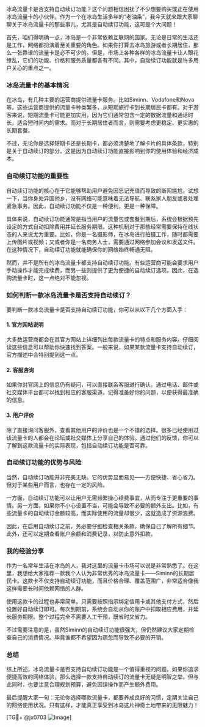 冰岛流量卡是否支持自动续订功能？这个问题相信困扰了不少想要购买或正在使用冰岛流量卡的小伙伴。作为一个在冰岛生活多年的“老油条”，我今天就来跟大家聊聊关于冰岛流量卡的那些事儿，尤其是自动续订功能，这可是个大问题！

首先，咱们得明确一点，冰岛是一个非常依赖互联网的国家。无论是日常的生活还是工作，网络都扮演着至关重要的角色。如果你打算去冰岛旅游或者长期居住，那么一张靠谱的流量卡是必不可少的。但是，市场上各种各样的冰岛流量卡让人眼花缭乱，它们的功能、价格和服务质量都各有不同。其中，自动续订功能就是许多用户关心的重点之一。

### 冰岛流量卡的基本情况

在冰岛，有几种主要的运营商提供流量卡服务。比如Siminn、Vodafone和Nova等。这些运营商提供的流量卡种类繁多，从短期旅行卡到长期居民卡都有。对于游客来说，短期流量卡可能更加实用，因为它们通常包含一定的数据流量和通话时长，适合短时间内的需求。而对于长期居住者而言，则需要考虑更稳定、更实惠的长期套餐。

不过，无论你是选择短期卡还是长期卡，都必须清楚地了解卡片的具体条款，特别是关于自动续订的部分。这是因为自动续订功能直接影响到你的使用体验和经济成本。

### 自动续订功能的重要性

自动续订功能的核心在于它能够帮助用户避免因忘记充值而导致的断网尴尬。试想一下，当你身处异国他乡，没有网络可能意味着无法导航、联系家人朋友或者处理紧急事务。因此，自动续订功能不仅是一种便利，更是一种保障。

具体来说，自动续订功能通常是指当用户的流量包或套餐到期后，系统会根据预先设定的方式自动扣除费用并延长服务期限。这种机制对于那些经常需要保持在线状态的人来说尤为重要。比如，你是一名摄影师，在冰岛进行拍摄工作，随时都需要上传图片或视频；又或者你是一名商务人士，需要通过网络参加会议和发送文件。在这种情况下，自动续订功能就能确保你的网络始终畅通无阻。

然而，并不是所有的冰岛流量卡都支持自动续订功能。有些运营商可能会要求用户手动操作才能完成续费，而另一些则提供了更为便捷的自动续订选项。因此，在选购流量卡时，这一点绝对不能忽视。

### 如何判断一款冰岛流量卡是否支持自动续订？

要判断一款冰岛流量卡是否支持自动续订功能，你可以从以下几个方面入手：

#### 1. 官方网站说明

大多数运营商都会在其官方网站上详细列出每款流量卡的特点和服务内容。仔细阅读这些信息可以帮助你快速找到答案。一般来说，如果某款流量卡支持自动续订，官方描述中会特别提到这一点。

#### 2. 客服咨询

如果你对官网上的信息仍有疑问，可以直接联系客服进行确认。通过电话、邮件或社交媒体平台都可以找到相应的客服渠道。记得准备好你的问题，以便获得最准确的信息。

#### 3. 用户评价

除了直接询问客服外，查看其他用户的评价也是一个不错的选择。很多已经使用过该流量卡的人都会在论坛或社交媒体上分享自己的体验。通过他们的反馈，你可以了解到这款流量卡的实际表现，包括自动续订功能是否可靠。

### 自动续订功能的优势与风险

当然，自动续订功能并非完美无缺。它的优势显而易见——方便快捷、省心省力。但对于某些用户而言，也存在一定的风险。

一方面，自动续订功能可以让用户无需频繁操心续费事宜，从而专注于更重要的事情。另一方面，如果你不小心设置不当，可能会导致不必要的额外支出。比如，有些流量卡的自动续订金额较高，而实际使用的流量却很少，这就造成了资源浪费。

因此，在启用自动续订之前，务必要仔细检查相关条款，确保自己了解所有细节。此外，还可以定期查看账户余额和消费记录，以防止意外扣款。

### 我的经验分享

作为一名常年生活在冰岛的人，我对这里的流量卡市场可以说是非常熟悉了。在这里，我想给大家推荐一款我个人认为非常优秀的冰岛流量卡——Siminn的长期居民卡。这款卡不仅支持自动续订功能，而且价格合理、覆盖范围广，非常适合像我这样需要长时间依赖网络的人群。

使用这款卡的过程也非常简单。只需要按照指示绑定信用卡或其他支付方式，然后设置好自动续订即可。每次到期前，系统会自动从你的账户中扣取相应费用，并延长服务期限。整个过程完全不需要人工干预，既省时又省力。

不过需要注意的是，虽然Siminn的自动续订功能很强大，但仍然建议大家定期检查自己的消费情况。毕竟谁都不希望因为疏忽而导致不必要的开销。

### 总结

综上所述，冰岛流量卡是否支持自动续订功能是一个值得重视的问题。如果你追求便捷高效的网络体验，那么选择一款支持自动续订的流量卡无疑是明智之举。但与此同时，也要注意合理规划预算，避免因误操作而产生额外费用。

最后提醒大家一句：无论你选择哪款流量卡，都要养成良好的习惯，定期关注自己的网络使用状况。只有这样，才能真正享受到冰岛这片神奇土地带来的无限魅力！

[TG💪+ @jx0703 ![Image](https://github.com/user-attachments/assets/dbca1d08-cadb-493c-b0ec-ad6f7a83f270)]